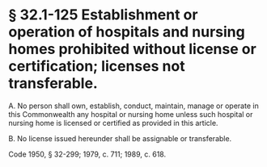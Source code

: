 # § 32.1-125 Establishment or operation of hospitals and nursing homes prohibited without license or certification; licenses not transferable.

<p>A. No person shall own, establish, conduct, maintain, manage or operate in this Commonwealth any hospital or nursing home unless such hospital or nursing home is licensed or certified as provided in this article.</p><p>B. No license issued hereunder shall be assignable or transferable.</p><p>Code 1950, § 32-299; 1979, c. 711; 1989, c. 618.</p>